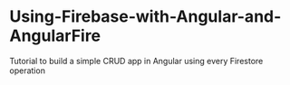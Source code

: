 # Using-Firebase-with-Angular-and-AngularFire
Tutorial to build a simple CRUD app in Angular using every Firestore operation
